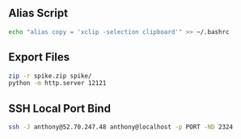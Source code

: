 ## Alias Script
```bash
echo "alias copy = 'xclip -selection clipboard'" >> ~/.bashrc
```

## Export Files
```bash
zip -r spike.zip spike/
python -m http.server 12121
```

## SSH Local Port Bind
```bash
ssh -J anthony@52.70.247.48 anthony@localhost -p PORT -ND 2324
```